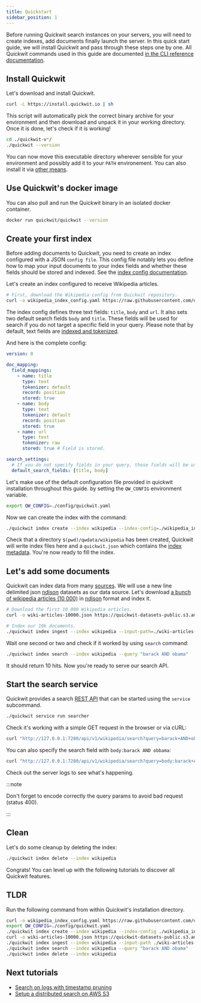 ```yaml
---
title: Quickstart
sidebar_position: 1
---
```


Before running Quickwit search instances on your servers, you will need to create indexes, add documents finally launch the server. In this quick start guide, we will install Quickwit and pass through these steps one by one. All Quickwit commands used in this guide are documented [in the CLI reference documentation](../reference/cli.md).

## Install Quickwit

Let's download and install Quickwit.

```bash
curl -L https://install.quickwit.io | sh
```

This script will automatically pick the correct binary archive for your environment and then download and unpack it in your working directory.
Once it is done, let's check if it is working!

```bash
cd ./quickwit-v*/
./quickwit --version
```

You can now move this executable directory wherever sensible for your environment and possibly add it to your `PATH` environement.
You can also install it via [other means](installation.md).

## Use Quickwit's docker image

You can also pull and run the Quickwit binary in an isolated docker container.

```bash
docker run quickwit/quickwit --version
```

## Create your first index

Before adding documents to Quickwit, you need to create an index configured with a JSON `config file`. This config file notably lets you define how to map your input documents to your index fields and whether these fields should be stored and indexed. See the [index config documentation](../reference/index-config.md).

Let's create an index configured to receive Wikipedia articles.

```bash
# First, download the Wikipedia config from Quickwit repository.
curl -o wikipedia_index_config.yaml https://raw.githubusercontent.com/quickwit-inc/quickwit/main/config/tutorials/wikipedia/index-config.yaml
```

The index config defines three text fields: `title`, `body` and `url`. It also sets two default search fields `body` and `title`. These fields will be used for search if you do not target a specific field in your query. Please note that by default, text fields are [indexed and tokenized](../reference/index-config.md).

And here is the complete config:

```yaml title="wikipedia_index_config.yaml"
version: 0

doc_mapping:
  field_mappings:
    - name: title
      type: text
      tokenizer: default
      record: position
      stored: true
    - name: body
      type: text
      tokenizer: default
      record: position
      stored: true
    - name: url
      type: text
      tokenizer: raw
      stored: true # Field is stored. 

search_settings:
  # If you do not specify fields in your query, those fields will be used.
  default_search_fields: [title, body]
```

Let's make use of the default configuration file provided in quickwit installation throughout this guide.
by setting the `QW_CONFIG` environment variable.

```bash
export QW_CONFIG=./config/quickwit.yaml
```

Now we can create the index with the command:

```bash
./quickwit index create --index wikipedia --index-config=./wikipedia_index_config.yaml
```

Check that a directory `$(pwd)/qwdata/wikipedia` has been created, Quickwit will write index files here and a `quickwit.json` which contains the [index metadata](../overview/architecture.md#index-metadata).
You're now ready to fill the index.


## Let's add some documents

Quickwit can index data from many [sources](./sources.md). We will use a new line delimited json [ndjson](http://ndjson.org/) datasets as our data source.
Let's download [a bunch of wikipedia articles (10 000)](https://quickwit-datasets-public.s3.amazonaws.com/wiki-articles-10000.json) in [ndjson](http://ndjson.org/) format and index it.

```bash
# Download the first 10_000 Wikipedia articles.
curl -o wiki-articles-10000.json https://quickwit-datasets-public.s3.amazonaws.com/wiki-articles-10000.json

# Index our 10k documents.
./quickwit index ingest --index wikipedia --input-path=./wiki-articles-10000.json
```

Wait one second or two and check if it worked by using `search` command:

```bash
./quickwit index search --index wikipedia --query "barack AND obama"
```

It should return 10 hits. Now you're ready to serve our search API.


## Start the search service

Quickwit provides a search [REST API](../reference/search-api.md) that can be started using the `service` subcommand.

```bash
./quickwit service run searcher 
```

Check it's working with a simple GET request in the browser or via cURL:
```bash
curl "http://127.0.0.1:7280/api/v1/wikipedia/search?query=barack+AND+obama"
```

You can also specify the search field with `body:barack AND obbama`:
```bash
curl "http://127.0.0.1:7280/api/v1/wikipedia/search?query=body:barack+AND+obama"
```

Check out the server logs to see what's happening.


:::note

Don't forget to encode correctly the query params to avoid bad request (status 400).

:::


## Clean

Let's do some cleanup by deleting the index:

```bash
./quickwit index delete --index wikipedia
```

Congrats! You can level up with the following tutorials to discover all Quickwit features.


## TLDR

Run the following command from within Quickwit's installation directory.

```bash
curl -o wikipedia_index_config.yaml https://raw.githubusercontent.com/quickwit-inc/quickwit/main/config/tutorials/wikipedia/index-config.yaml
export QW_CONFIG=./config/quickwit.yaml
./quickwit index create --index wikipedia --index-config ./wikipedia_index_config.yaml
curl -o wiki-articles-10000.json https://quickwit-datasets-public.s3.amazonaws.com/wiki-articles-10000.json
./quickwit index ingest --index wikipedia --input-path ./wiki-articles-10000.json
./quickwit index search --index wikipedia --query "barack AND obama"
./quickwit index delete --index wikipedia
```


## Next tutorials

- [Search on logs with timestamp pruning](../tutorials/tutorial-hdfs-logs.md)
- [Setup a distributed search on AWS S3](../tutorials/tutorial-hdfs-logs-distributed-search-aws-s3.md)


